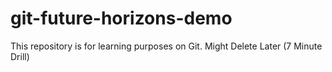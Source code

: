 # git-future-horizons-demo
This repository is for learning purposes on Git. Might Delete Later (7 Minute Drill)

